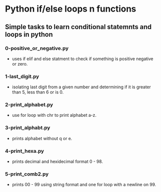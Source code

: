 # Python if/else loops n functions
## Simple tasks to learn conditional statemnts and loops in python

### 0-positive_or_negative.py
- uses if elif and else statment to check if something is positive negative or zero.

### 1-last_digit.py
- isolating last digit from a given number and determining if it is greater than 5, less than 6 or is 0.

### 2-print_alphabet.py
- use for loop with chr to print alphabet a-z.

### 3-print_alphabt.py
- prints alphabet without q or e.

### 4-print_hexa.py
- prints decimal and hexidecimal format 0 - 98.

### 5-print_comb2.py
- prints 00 - 99 using string format  and one for loop with a newline on 99.